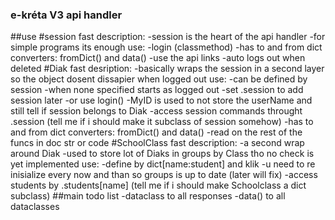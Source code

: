 ### e-kréta V3 api handler
##use
#session
fast description:
  -session is the heart of the api handler
  -for simple programs its enough
use:
  -login (classmethod)
  -has to and from dict converters: fromDict() and data()
  -use the api links
  -auto logs out when deleted
#Diak
fast desription:
  -basically wraps the session in a second layer so the object dosent dissapier when logged out
use:
  -can be defined by session
    -when none specified starts as logged out
    -set .session to add session later
    -or use login()
    -MyID is used to not store the userName and still tell if session belongs to Diak 
  -access session commands throught .session (tell me if i should make it subclass of session somehow)
  -has to and from dict converters: fromDict() and data()
  -read on the rest of the funcs in doc str or code
#SchoolClass
fast description:
  -a second wrap around Diak
  -used to store lot of Diaks in groups by Class tho no check is yet implemented
use:
  -define by dict[name:student] and klik
  -u need to re inisialize every now and than so groups is up to date (later will fix)
  -access students by .students[name] (tell me if i should make Schoolclass a dict subclass)
##main todo list
-dataclass to all responses
-data() to all dataclasses

